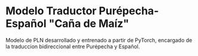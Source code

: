 # Modelo Traductor Purépecha-Español "Caña de Maíz"
Modelo de PLN desarrollado y entrenado a partir de PyTorch, encargado de la traduccion bidireccional entre Purépecha y Español.
